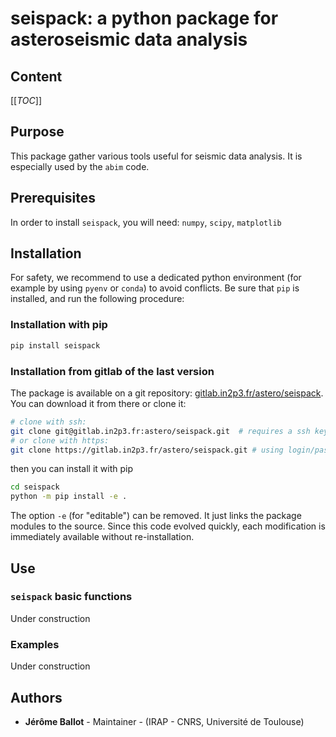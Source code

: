 # seispack: a python package for asteroseismic data analysis

## Content

[[_TOC_]] 

[//]: # (The line above generates automatically the Table of Content on gitlab.)

## Purpose

This package gather various tools useful for seismic data analysis. It is especially used by the `abim` code.

## Prerequisites

In order to install `seispack`, you will need: `numpy`, `scipy`, `matplotlib`

## Installation

For safety, we recommend to use a dedicated python environment (for example by using `pyenv` or `conda`) to avoid conflicts. Be sure that `pip` is installed, and run the following procedure:

### Installation with pip

```bash
pip install seispack
```

### Installation from gitlab of the last version

The package is available on a git repository: [gitlab.in2p3.fr/astero/seispack](https://gitlab.in2p3.fr/astero/seispack). You can download it from there or clone it:
```bash
# clone with ssh:
git clone git@gitlab.in2p3.fr:astero/seispack.git  # requires a ssh key!
# or clone with https:
git clone https://gitlab.in2p3.fr/astero/seispack.git # using login/password
```
then you can install it with pip
```bash
cd seispack
python -m pip install -e .
```
The option `-e` (for "editable") can be removed. It just links the package modules to the source. Since this code evolved quickly, each modification is immediately available without re-installation.


## Use

### `seispack` basic functions

Under construction

### Examples

Under construction

## Authors

* **Jérôme Ballot** - Maintainer - (IRAP - CNRS, Université de Toulouse)

